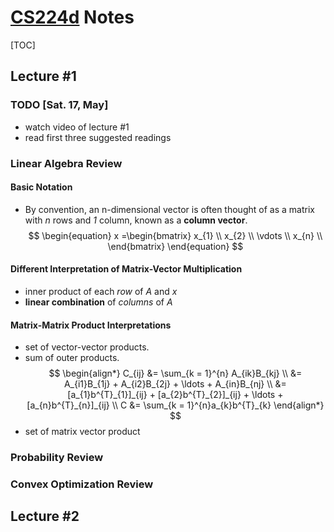 # [CS224d](http://cs224d.stanford.edu/) Notes
[TOC]

## Lecture #1
### TODO [Sat. 17, May]
- watch video of lecture #1
- read first three suggested readings

### Linear Algebra Review
#### Basic Notation

 - By convention, an n-dimensional vector is often thought of as a matrix with *n* rows and *1* column, known as a **column vector**. $$  \begin{equation}
     x =\begin{bmatrix}
         x_{1} \\
         x_{2} \\
         \vdots \\
         x_{n} \\
        \end{bmatrix}
  \end{equation} $$
  
#### Different Interpretation of Matrix-Vector Multiplication

 - inner product of each *row* of $A$ and $x$
 - **linear combination** of *columns* of $A$

 
#### Matrix-Matrix Product Interpretations
 - set of vector-vector products.
 - sum of outer products. $$ \begin{align*} 
C_{ij} &= \sum_{k = 1}^{n} A_{ik}B_{kj} \\
 &= A_{i1}B_{1j} + A_{i2}B_{2j} + \ldots + A_{in}B_{nj} \\
 &= [a_{1}b^{T}_{1}]_{ij} + [a_{2}b^{T}_{2}]_{ij} + \ldots + [a_{n}b^{T}_{n}]_{ij} \\ 
C &= \sum_{k = 1}^{n}a_{k}b^{T}_{k}
\end{align*}
$$
 - set of matrix vector product
 


### Probability Review

### Convex Optimization Review



## Lecture #2